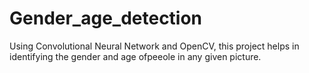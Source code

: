 # Gender_age_detection
Using Convolutional Neural Network and OpenCV, this project helps in identifying the gender and age ofpeeole in any given picture.

